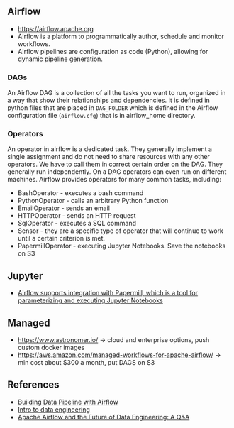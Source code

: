 ## Airflow
* https://airflow.apache.org
* Airflow is a platform to programmatically author, schedule and monitor workflows.
* Airflow pipelines are configuration as code (Python), allowing for dynamic pipeline generation.

### DAGs
An Airflow DAG is a collection of all the tasks you want to run, organized in a way that show their relationships and dependencies. It is defined in python files that are placed in `DAG_FOLDER` which is defined in the Airflow configuration file (`airflow.cfg`) that is in airflow_home directory.

### Operators
An operator in airflow is a dedicated task. They generally implement a single assignment and do not need to share resources with any other operators. We have to call them in correct certain order on the DAG. They generally run independently. On a DAG operators can even run on different machines. Airflow provides operators for many common tasks, including:

* BashOperator - executes a bash command
* PythonOperator - calls an arbitrary Python function
* EmailOperator - sends an email
* HTTPOperator - sends an HTTP request
* SqlOperator - executes a SQL command
* Sensor - they are a specific type of operator that will continue to work until a certain criterion is met.
* PapermillOperator - executing Jupyter Notebooks. Save the notebooks on S3

## Jupyter
* [Airflow supports integration with Papermill, which is a tool for parameterizing and executing Jupyter Notebooks](https://airflow.readthedocs.io/en/1.10.6/howto/operator/papermill.html)

## Managed 
* https://www.astronomer.io/ -> cloud and enterprise options, push custom docker images
* https://aws.amazon.com/managed-workflows-for-apache-airflow/ -> min cost about $300 a month, put DAGS on S3

## References
* [Building Data Pipeline with Airflow](https://www.linkedin.com/pulse/building-data-pipeline-airflow-mehmet-vergili/)
* [Intro to data engineering](https://medium.com/@rchang/a-beginners-guide-to-data-engineering-part-i-4227c5c457d7)
* [Apache Airflow and the Future of Data Engineering: A Q&A]( https://medium.com/the-astronomer-journey/airflow-and-the-future-of-data-engineering-a-q-a-266f68d956a9)
